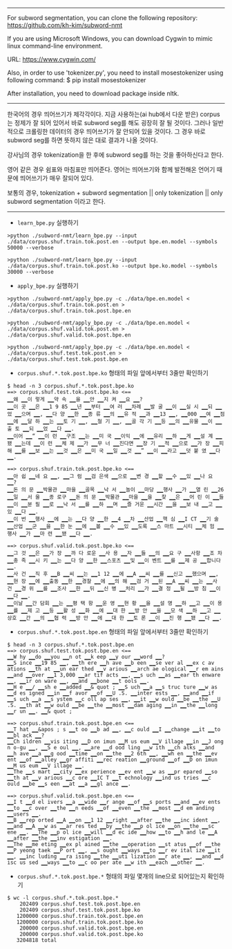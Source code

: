------

For subword segmentation, you can clone the following repository:
https://github.com/kh-kim/subword-nmt

If you are using Microsoft Windows, you can download Cygwin to mimic linux command-line environment.

URL: https://www.cygwin.com/

Also, in order to use 'tokenizer.py', you need to install mosestokenizer using following command:
$ pip install mosestokenizer

After installation, you need to download package inside nltk.

------

한국어의 경우 띄어쓰기가 제각각이다. 지금 사용하는(ai hub에서 다운 받은) corpus는 정제가 잘 되어 있어서 바로 subword seg를 해도 굉장히 잘 될 것이다. 그러나 일반적으로 크롤링한 데이터의 경우 띄어쓰기가 잘 안되어 있을 것이다. 그 경우 바로 subword seg를 하면 뜻하지 않은 대로 결과가 나올 것이다. 

강사님의 경우 tokenization을 한 후에 subword seg를 하는 것을 좋아하신다고 한다. 

영어 같은 경우 쉼표와 마침표만 띄어준다. 영어는 띄어쓰기와 함께 발전해온 언어기 때문에 띄어쓰기가 매우 잘되어 있다.

보통의 경우, tokenization + subword segmentation || only tokenization || only subword segmentation 이라고 한다.

------

- `learn_bpe.py` 실행하기

```
>python ./subword-nmt/learn_bpe.py --input ./data/corpus.shuf.train.tok.post.en --output bpe.en.model --symbols 50000 --verbose
```

```
>python ./subword-nmt/learn_bpe.py --input ./data/corpus.shuf.train.tok.post.ko --output bpe.ko.model --symbols 30000 --verbose
```

- `apply_bpe.py` 실행하기

```
>python ./subword-nmt/apply_bpe.py -c ./data/bpe.en.model < ./data/corpus.shuf.train.tok.post.en > ./data/corpus.shuf.train.tok.post.bpe.en
```

```
>python ./subword-nmt/apply_bpe.py -c ./data/bpe.en.model < ./data/corpus.shuf.valid.tok.post.en > ./data/corpus.shuf.valid.tok.post.bpe.en
```

```
>python ./subword-nmt/apply_bpe.py -c ./data/bpe.en.model < ./data/corpus.shuf.test.tok.post.en > ./data/corpus.shuf.test.tok.post.bpe.en
```

- `corpus.shuf.*.tok.post.bpe.ko` 형태의 파일 앞에서부터 3줄만 확인하기

```
$ head -n 3 corpus.shuf.*.tok.post.bpe.ko
==> corpus.shuf.test.tok.post.bpe.ko <==
▁▁왜 ▁▁이 렇게 ▁▁약 속 ▁▁을 ▁▁안 ▁▁지 켜 ▁▁요 ▁▁?
▁▁이 곳 ▁▁은 ▁▁1 9 85 ▁▁년 ▁▁부터 ▁▁여 러 ▁▁차례 ▁▁발 굴 ▁▁이 ▁▁실 시 ▁▁되 ▁▁었 ▁▁으며 ▁▁, ▁▁다 양 ▁▁한 ▁▁종 류 ▁▁의 ▁▁유 적 ▁▁과 ▁▁13 ▁▁, ▁▁000 ▁▁여 ▁▁점 ▁▁에 ▁▁달 하 ▁▁는 ▁▁토 기 ▁▁, ▁▁철 기 ▁▁, ▁▁골 각 기 ▁▁등 ▁▁의 ▁▁유물 ▁▁이 ▁▁출 토 ▁▁되 ▁▁었 ▁▁다 ▁▁.
▁▁이어 ▁▁“ ▁▁이 런 ▁▁구조 ▁▁는 ▁▁미 국 ▁▁이익 ▁▁에 ▁▁유리 ▁▁하 ▁▁게 ▁▁설 계 ▁▁됐 ▁▁는데 ▁▁이 런 ▁▁체 제 ▁▁가 ▁▁무 너 ▁▁진다면 ▁▁장 기 ▁▁적 ▁▁으로 ▁▁가 장 ▁▁피 해 ▁▁를 ▁▁보 ▁▁는 ▁▁것 ▁▁은 ▁▁미 국 ▁▁일 ▁▁것 ▁▁” ▁▁이 ▁▁라고 ▁▁덧 붙 였 ▁▁다 ▁▁.

==> corpus.shuf.train.tok.post.bpe.ko <==
▁▁아 쉽 ▁▁네 요 ▁▁, ▁▁그 럼 ▁▁검 은색 ▁▁으로 ▁▁변 경 ▁▁할 ▁▁수 ▁▁있 ▁▁나 요 ▁▁?
▁▁돈 의 문 ▁▁박물관 ▁▁마을 ▁▁골목 ▁▁낙 서 ▁▁놀이 ▁▁마당 ▁▁행사 ▁▁가 ▁▁열 린 ▁▁26 ▁▁일 ▁▁서 울 ▁▁종 로구 ▁▁돈 의 문 ▁▁박물관 ▁▁마을 ▁▁을 ▁▁찾 ▁▁은 ▁▁어 린 이 ▁▁들 ▁▁이 ▁▁분 필 ▁▁로 ▁▁낙 서 ▁▁를 ▁▁하 ▁▁며 ▁▁즐 거운 ▁▁시간 ▁▁을 ▁▁보 내 ▁▁고 ▁▁있 ▁▁다 ▁▁.
▁▁이 번 ▁▁행사 ▁▁에 ▁▁는 ▁▁다 양 ▁▁한 ▁▁4 ▁▁차 ▁▁산업 ▁▁핵 심 ▁▁I CT ▁▁기 술 ▁▁산업 ▁▁군 ▁▁을 ▁▁한 눈 ▁▁에 ▁▁볼 ▁▁수 ▁▁있 ▁▁도록 ▁▁스 마트 ▁▁시티 ▁▁체 험 ▁▁행사 ▁▁가 ▁▁마 련 ▁▁됐 ▁▁다 ▁▁.

==> corpus.shuf.valid.tok.post.bpe.ko <==
▁▁그 것 ▁▁은 ▁▁가 장 ▁▁까 다 로운 ▁▁사 용 ▁▁자 ▁▁들 ▁▁의 ▁▁요 구 ▁▁사항 ▁▁조 차 ▁▁충 족 ▁▁시 키 ▁▁는 ▁▁다 양 ▁▁한 ▁▁스포츠 ▁▁및 ▁▁이 벤트 ▁▁를 ▁▁제 공 ▁▁합니다 ▁▁.
▁▁사 건 ▁▁직 후 ▁▁B ▁▁씨 ▁▁는 ▁▁1 12 ▁▁에 ▁▁A ▁▁씨 ▁▁를 ▁▁신고 ▁▁했으며 ▁▁, ▁▁현 장 ▁▁에 ▁▁출동 ▁▁한 ▁▁경찰 ▁▁에 ▁▁의 해 ▁▁검 거 ▁▁된 ▁▁A ▁▁씨 ▁▁는 ▁▁사 건 ▁▁경 위 ▁▁를 ▁▁조사 ▁▁한 ▁▁뒤 ▁▁신 병 ▁▁처리 ▁▁가 ▁▁결 정 ▁▁될 ▁▁방 침 ▁▁이 ▁▁다 ▁▁.
▁▁이날 ▁▁간 담회 ▁▁는 ▁▁평 택 항 ▁▁운 영 ▁▁현 황 ▁▁을 ▁▁설 명 ▁▁하 ▁▁고 ▁▁이 용 ▁▁률 ▁▁제 고 ▁▁등 ▁▁활 성 ▁▁화 ▁▁에 ▁▁대 한 ▁▁방 안 ▁▁을 ▁▁모 색 ▁▁하 ▁▁고 ▁▁상호 ▁▁간 ▁▁의 ▁▁협 력 ▁▁방 안 ▁▁에 ▁▁대 한 ▁▁토 론 ▁▁이 ▁▁진 행 ▁▁됐 ▁▁다 ▁▁.
```

- `corpus.shuf.*.tok.post.bpe.en` 형태의 파일 앞에서부터 3줄만 확인하기

```
$ head -n 3 corpus.shuf.*.tok.post.bpe.en
==> corpus.shuf.test.tok.post.bpe.en <==
▁▁W hy ▁▁do ▁▁you ▁▁n ot ▁▁k eep ▁▁y our ▁▁word ▁▁?
▁▁S ince ▁▁19 85 ▁▁, ▁▁th ere ▁▁h ave ▁▁b een ▁▁se ver al ▁▁ex c av ations ▁▁th at ▁▁un ear thed ▁▁v arious ▁▁arch ae ological ▁▁r em ains ▁▁and ▁▁over ▁▁1 3,000 ▁▁ar tif acts ▁▁, ▁▁s uch ▁▁as ▁▁ear th enware ▁▁, ▁▁ir on ware ▁▁, ▁▁and ▁▁bone ▁▁t ools ▁▁.
▁▁H e ▁▁/ ▁▁sh e ▁▁added ▁▁& quot ; ▁▁S uch ▁▁a ▁▁s truc ture ▁▁w as ▁▁d es igned ▁▁in ▁▁f avor ▁▁of ▁▁U .S. ▁▁inter ests ▁▁, ▁▁and ▁▁if ▁▁s uch ▁▁a ▁▁s ystem ▁▁c oll ap ses ▁▁, ▁▁it ▁▁w ould ▁▁be ▁▁the ▁▁U .S. ▁▁th at ▁▁w ould ▁▁be ▁▁the ▁▁most ▁▁dam aging ▁▁in ▁▁the ▁▁long ▁▁r un ▁▁. ▁▁& quot ;

==> corpus.shuf.train.tok.post.bpe.en <==
▁▁T hat ▁▁&apos ; s ▁▁t oo ▁▁b ad ▁▁, ▁▁c ould ▁▁I ▁▁change ▁▁it ▁▁to ▁▁bl ack ▁▁?
▁▁Ch ildren ▁▁vis iting ▁▁D on imun ▁▁M us eum ▁▁V illage ▁▁in ▁▁J ong n o-gu ▁▁, ▁▁S e oul ▁▁, ▁▁are ▁▁d ood ling ▁▁w ith ▁▁ch alks ▁▁and ▁▁h ave ▁▁a ▁▁g ood ▁▁time ▁▁on ▁▁the ▁▁2 6th ▁▁, ▁▁wh en ▁▁the ▁▁ev ent ▁▁of ▁▁alley ▁▁gr affiti ▁▁rec reation ▁▁ground ▁▁of ▁▁D on imun ▁▁M us eum ▁▁V illage ▁▁.
▁▁The ▁▁s mart ▁▁city ▁▁ex perience ▁▁ev ent ▁▁w as ▁▁pr epared ▁▁so ▁▁th at ▁▁v arious ▁▁c ore ▁▁IC T ▁▁t echnology ▁▁ind us tries ▁▁c ould ▁▁be ▁▁s een ▁▁at ▁▁a ▁▁gl ance ▁▁.

==> corpus.shuf.valid.tok.post.bpe.en <==
▁▁I t ▁▁d el ivers ▁▁a ▁▁wide ▁▁r ange ▁▁of ▁▁s ports ▁▁and ▁▁ev ents ▁▁to ▁▁c over ▁▁the ▁▁n eeds ▁▁of ▁▁even ▁▁the ▁▁most ▁▁d em anding ▁▁users ▁▁.
▁▁B ▁▁rep orted ▁▁A ▁▁on ▁▁1 12 ▁▁right ▁▁after ▁▁the ▁▁inc ident ▁▁, ▁▁and ▁▁A ▁▁w as ▁▁ar res ted ▁▁by ▁▁the ▁▁p ol ice ▁▁on ▁▁the ▁▁sc ene ▁▁. ▁▁The ▁▁p ol ice ▁▁will ▁▁d ec ide ▁▁how ▁▁to ▁▁h and le ▁▁A ▁▁after ▁▁the ▁▁inv estigation ▁▁.
▁▁The ▁▁me eting ▁▁ex pl ained ▁▁the ▁▁operation ▁▁st atus ▁▁of ▁▁the ▁▁P yeong taek ▁▁P ort ▁▁, ▁▁s ought ▁▁ways ▁▁to ▁▁r ev ital ize ▁▁it ▁▁, ▁▁inc luding ▁▁ra ising ▁▁the ▁▁uti lization ▁▁r ate ▁▁, ▁▁and ▁▁d isc us sed ▁▁ways ▁▁to ▁▁c oo per ate ▁▁w ith ▁▁each ▁▁other ▁▁.
```

- `corpus.shuf.*.tok.post.bpe.*` 형태의 파일 몇개의 line으로 되어있는지 확인하기

```
$ wc -l corpus.shuf.*.tok.post.bpe.*
    202409 corpus.shuf.test.tok.post.bpe.en
    202409 corpus.shuf.test.tok.post.bpe.ko
   1200000 corpus.shuf.train.tok.post.bpe.en
   1200000 corpus.shuf.train.tok.post.bpe.ko
    200000 corpus.shuf.valid.tok.post.bpe.en
    200000 corpus.shuf.valid.tok.post.bpe.ko
   3204818 total
```


